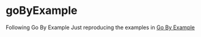 # goByExample
Following Go By Example
Just reproducing the examples in [Go By Example](https://gobyexample.com/)

